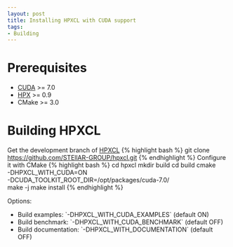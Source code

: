 ```yaml
---
layout: post
title: Installing HPXCL with CUDA support
tags:
- Building
---
```

Prerequisites
=====
<ul>
<li><a href="https://developer.nvidia.com/cuda-toolkit">CUDA</a> >= 7.0</li>
<li><a href="https://github.com/STEllAR-GROUP/hpx">HPX</a> >= 0.9</li>
<li>CMake >= 3.0</li>
</ul>

Building HPXCL 
=====
Get the development branch of <a href="https://github.com/STEllAR-GROUP/hpxcl">HPXCL</a>
{% highlight bash  %}
git clone https://github.com/STEllAR-GROUP/hpxcl.git
{% endhighlight %}
Configure it with CMake
{% highlight bash  %}
cd hpxcl
mkdir build
cd build
cmake \
-DHPXCL_WITH_CUDA=ON \
-DCUDA_TOOLKIT_ROOT_DIR=/opt/packages/cuda-7.0/ \
make -j 
make install
{% endhighlight %}

Options:
<ul>
<li>Build examples:  `-DHPXCL_WITH_CUDA_EXAMPLES` (default ON)</li>
<li>Build benchmark: `-DHPXCL_WITH_CUDA_BENCHMARK` (default OFF)</li>
<li>Build documentation: `-DHPXCL_WITH_DOCUMENTATION` (default OFF)</li>
<ul>

